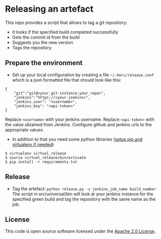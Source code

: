 # Releasing an artefact

This repo provides a script that allows to tag a git repository:
- It looks if the specified build completed successfully
- Gets the commit id from the build
- Suggests you the new version
- Tags the repository

## Prepare the environment

* Set up your local configuration by creating a file ```~/.hmrc/release.conf``` which is a json formatted file that should look like this:

```
{
    "git":"git@<your_git-instance:your_repo>",
    "jenkins":"https://<your-jenkins>",
    "jenkins_user": "<username>",
    "jenkins_key": "<api-token>"
}
```

Replace ```<username>``` with your jenkins username.
Replace ```<api-token>``` with the value obtained from Jenkins.
Configure github and jenkins urls to the appropriate values.

* In addition to that you need some python libraries ([setup pip and virtualenv if needed](https://packaging.python.org/installing/#requirements-for-installing-packages))
```
$ virtualenv virtual_release
$ source virtual_release/bin/activate
$ pip install -r requirements.txt
```

## Release
* Tag the artefact: ```python release.py -v jenkins_job_name build_number```
The script in src/universal/bin will look at your jenkins instance for the specified green build and tag the repository with the same name as the job.

## License ##
 
This code is open source software licensed under the [Apache 2.0 License]("http://www.apache.org/licenses/LICENSE-2.0.html").
